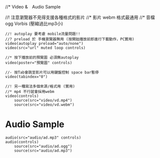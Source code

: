 //* Video &　Audio Sample

//! 注意瀏覽器不見得支援各種格式的影片
//* 影片 webm 格式最通用
//* 音檔 ogg Vorbis (壓縮過比mp3小)

```pug
//! autoplay 要考慮 mobile流量問題!!
//? preload 於 手機瀏覽器無用 (按開始播放前即進行下載動作，PC實用)
video(autoplay preload="auto/none")
video(src="url" muted loop controls)

//* 按下播放前的預覽圖 必須無autoplay
video(poster="預覽圖" controls)

//- 按Tab會跳至影片可以用鍵盤控制 space bar暫停
video(tabindex="0")

//! 另一種寫法多個來源/格式用 (實用)
//* mp4 不行就會採用webm
video(controls)
    source(src="video/vd.mp4")
    source(src="video/vd.webm")
```
# Audio Sample
```pug
audio(src="audio/ad.mp3" controls)
audio(controls)
    source(src="audio/ad.ogg")
    source(src="audio/ad.mp3")
```

